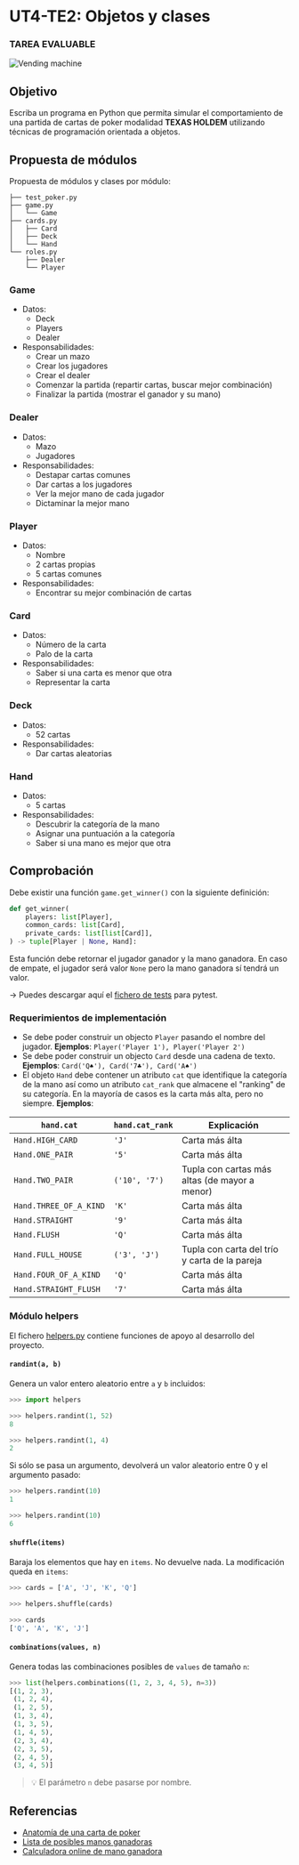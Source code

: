 # UT4-TE2: Objetos y clases

### TAREA EVALUABLE

![Vending machine](./images/poker.svg)

## Objetivo

Escriba un programa en Python que permita simular el comportamiento de una partida de cartas de poker modalidad **TEXAS HOLDEM** utilizando técnicas de programación orientada a objetos.

## Propuesta de módulos

Propuesta de módulos y clases por módulo:

```
├── test_poker.py
├── game.py
│   └── Game
├── cards.py
│   ├── Card
│   ├── Deck
│   └── Hand
└── roles.py
    ├── Dealer
    └── Player
```

### Game

- Datos:
  - Deck
  - Players
  - Dealer
- Responsabilidades:
  - Crear un mazo
  - Crear los jugadores
  - Crear el dealer
  - Comenzar la partida (repartir cartas, buscar mejor combinación)
  - Finalizar la partida (mostrar el ganador y su mano)

### Dealer

- Datos:
  - Mazo
  - Jugadores
- Responsabilidades:
  - Destapar cartas comunes
  - Dar cartas a los jugadores
  - Ver la mejor mano de cada jugador
  - Dictaminar la mejor mano

### Player

- Datos:
  - Nombre
  - 2 cartas propias
  - 5 cartas comunes
- Responsabilidades:
  - Encontrar su mejor combinación de cartas

### Card

- Datos:
  - Número de la carta
  - Palo de la carta
- Responsabilidades:
  - Saber si una carta es menor que otra
  - Representar la carta

### Deck

- Datos:
  - 52 cartas
- Responsabilidades:
  - Dar cartas aleatorias

### Hand

- Datos:
  - 5 cartas
- Responsabilidades:
  - Descubrir la categoría de la mano
  - Asignar una puntuación a la categoría
  - Saber si una mano es mejor que otra

## Comprobación

Debe existir una función `game.get_winner()` con la siguiente definición:

```python
def get_winner(
    players: list[Player],
    common_cards: list[Card],
    private_cards: list[list[Card]],
) -> tuple[Player | None, Hand]:
```

Esta función debe retornar el jugador ganador y la mano ganadora. En caso de empate, el jugador será valor `None` pero la mano ganadora sí tendrá un valor.

→ Puedes descargar aquí el [fichero de tests](solution/test_poker.py) para pytest.

### Requerimientos de implementación

- Se debe poder construir un objecto `Player` pasando el nombre del jugador. **Ejemplos**: `Player('Player 1'), Player('Player 2')`
- Se debe poder construir un objecto `Card` desde una cadena de texto. **Ejemplos**: `Card('Q♠'), Card('7♣'), Card('A♠')`
- El objeto `Hand` debe contener un atributo `cat` que identifique la categoría de la mano así como un atributo `cat_rank` que almacene el "ranking" de su categoría. En la mayoría de casos es la carta más alta, pero no siempre. **Ejemplos**:

| `hand.cat`             | `hand.cat_rank` | Explicación                                   |
| ---------------------- | --------------- | --------------------------------------------- |
| `Hand.HIGH_CARD`       | `'J'`           | Carta más álta                                |
| `Hand.ONE_PAIR`        | `'5'`           | Carta más álta                                |
| `Hand.TWO_PAIR`        | `('10', '7')`   | Tupla con cartas más altas (de mayor a menor) |
| `Hand.THREE_OF_A_KIND` | `'K'`           | Carta más álta                                |
| `Hand.STRAIGHT`        | `'9'`           | Carta más álta                                |
| `Hand.FLUSH`           | `'Q'`           | Carta más álta                                |
| `Hand.FULL_HOUSE`      | `('3', 'J')`    | Tupla con carta del trío y carta de la pareja |
| `Hand.FOUR_OF_A_KIND`  | `'Q'`           | Carta más álta                                |
| `Hand.STRAIGHT_FLUSH`  | `'7'`           | Carta más álta                                |

### Módulo helpers

El fichero [helpers.py](./helpers.py) contiene funciones de apoyo al desarrollo del proyecto.

#### `randint(a, b)`

Genera un valor entero aleatorio entre `a` y `b` incluidos:

```python
>>> import helpers

>>> helpers.randint(1, 52)
8

>>> helpers.randint(1, 4)
2
```

Si sólo se pasa un argumento, devolverá un valor aleatorio entre 0 y el argumento pasado:

```python
>>> helpers.randint(10)
1

>>> helpers.randint(10)
6
```

#### `shuffle(items)`

Baraja los elementos que hay en `items`. No devuelve nada. La modificación queda en `items`:

```python
>>> cards = ['A', 'J', 'K', 'Q']

>>> helpers.shuffle(cards)

>>> cards
['Q', 'A', 'K', 'J']
```

#### `combinations(values, n)`

Genera todas las combinaciones posibles de `values` de tamaño `n`:

```python
>>> list(helpers.combinations((1, 2, 3, 4, 5), n=3))
[(1, 2, 3),
 (1, 2, 4),
 (1, 2, 5),
 (1, 3, 4),
 (1, 3, 5),
 (1, 4, 5),
 (2, 3, 4),
 (2, 3, 5),
 (2, 4, 5),
 (3, 4, 5)]
```

> 💡 El parámetro `n` debe pasarse por nombre.

## Referencias

- [Anatomía de una carta de poker](https://bit.ly/45KP9jp)
- [Lista de posibles manos ganadoras](https://en.wikipedia.org/wiki/List_of_poker_hands)
- [Calculadora online de mano ganadora](https://www.pokerlistings.com/which-hand-wins-calculator)
